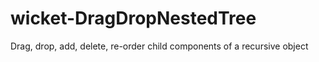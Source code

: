 # wicket-DragDropNestedTree 
Drag, drop, add, delete, re-order child components of a recursive object
